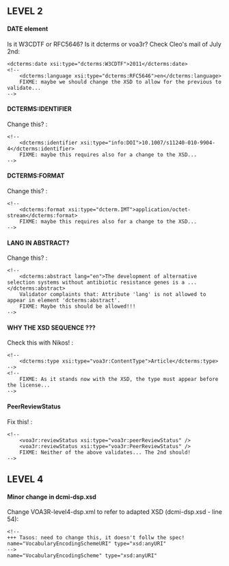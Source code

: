 LEVEL 2
-------

#### DATE element

Is it W3CDTF or RFC5646? Is it dcterms or voa3r? Check Cleo's mail of July 2nd:

    <dcterms:date xsi:type="dcterms:W3CDTF">2011</dcterms:date>
    <!--
    	<dcterms:language xsi:type="dcterms:RFC5646">en</dcterms:language>
      	FIXME: maybe we should change the XSD to allow for the previous to validate...
	-->


#### DCTERMS:IDENTIFIER

Change this? :

	<!--
		<dcterms:identifier xsi:type="info:DOI">10.1007/s11240-010-9904-4</dcterms:identifier>
		FIXME: maybe this requires also for a change to the XSD...
	-->

										
#### DCTERMS:FORMAT

Change this? :

	<!--
    	<dcterms:format xsi:type="dcterm.IMT">application/octet-stream</dcterms:format>
     	FIXME: maybe this requires also for a change to the XSD...
	-->


#### LANG IN ABSTRACT?

Change this? :

	<!--
    	<dcterms:abstract lang="en">The development of alternative selection systems without antibiotic resistance genes is a ...</dcterms:abstract>
      	Validator complaints that: Attribute 'lang' is not allowed to appear in element 'dcterms:abstract'.
      	FIXME: Maybe this should be allowed!!!
	-->


#### WHY THE XSD SEQUENCE ???

Check this with Nikos! :

	<!--
    	<dcterms:type xsi:type="voa3r:ContentType">Article</dcterms:type>
	-->
	<!--
		FIXME: As it stands now with the XSD, the type must appear before the license...
	-->


#### PeerReviewStatus

Fix this! :

	<!--
    	<voa3r:reviewStatus xsi:type="voa3r:peerReviewStatus" />
    	<voa3r:reviewStatus xsi:type="voa3r:PeerReviewStatus" />
    	FIXME: Neither of the above validates... The 2nd should!
	-->



LEVEL 4
-------

#### Minor change in dcmi-dsp.xsd

Change VOA3R-level4-dsp.xml to refer to adapted XSD (dcmi-dsp.xsd - line 54):

	<!--
	+++ Tasos: need to change this, it doesn't follw the spec!
    name="VocabularyEncodingSchemeURI" type="xsd:anyURI"
	-->
    name="VocabularyEncodingScheme" type="xsd:anyURI"

